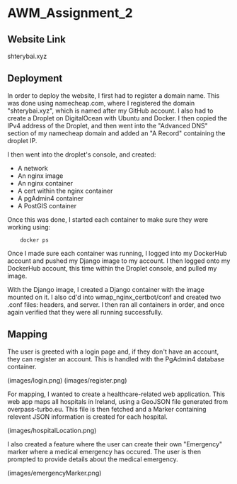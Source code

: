 # AWM_Assignment_2

## Website Link
shterybai.xyz

## Deployment
In order to deploy the website, I first had to register a domain name. This was done using namecheap.com, where I registered the domain "shterybai.xyz", which is named after my GitHub account. I also had to create a Droplet on DigitalOcean with Ubuntu and Docker. I then copied the IPv4 address of the Droplet, and then went into the "Advanced DNS" section of my namecheap domain and added an "A Record" containing the droplet IP.

I then went into the droplet's console, and created:
- A network
- An nginx image
- An nginx container
- A cert within the nginx container
- A pgAdmin4 container
- A PostGIS container

Once this was done, I started each container to make sure they were working using:

```
    docker ps
```

Once I made sure each container was running, I logged into my DockerHub account and pushed my Django image to my account. I then logged onto my DockerHub account, this time within the Droplet console, and pulled my image.

With the Django image, I created a Django container with the image mounted on it. I also cd'd into wmap_nginx_certbot/conf and created two .conf files: headers, and server. I then ran all containers in order, and once again verified that they were all running successfully.

## Mapping
The user is greeted with a login page and, if they don't have an account, they can register an account. This is handled with the PgAdmin4 database container.

(images/login.png)
(images/register.png)

For mapping, I wanted to create a healthcare-related web application. This web app maps all hospitals in Ireland, using a GeoJSON file generated from overpass-turbo.eu. This file is then fetched and a Marker containing relevent JSON information is created for each hospital.

(images/hospitalLocation.png)

I also created a feature where the user can create their own "Emergency" marker where a medical emergency has occured. The user is then prompted to provide details about the medical emergency.

(images/emergencyMarker.png)